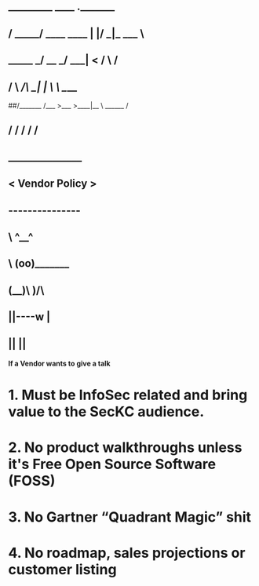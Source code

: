 
##  _________              ____  __._________  
## /   _____/ ____   ____ |    |/ _|\_   ___ \ 
## \_____  \_/ __ \_/ ___\|      <  /    \  \/ 
## /        \  ___/\  \___|    |  \ \     \____
##/_______  /\___  >\___  >____|__ \ \______  /
##        \/     \/     \/        \/        \/ 
##							 _______________ 
##							< Vendor Policy >
##							 --------------- 
##							        \   ^__^
##							         \  (oo)\_______
##							            (__)\       )\/\
##							                ||----w |
##							                ||     ||


#### If a Vendor wants to give a talk

# 1. Must be InfoSec related and bring value to the SecKC audience.

# 2. No product walkthroughs unless it's Free Open Source Software (FOSS)

# 3. No Gartner “Quadrant Magic” shit

# 4. No roadmap, sales projections or customer listing